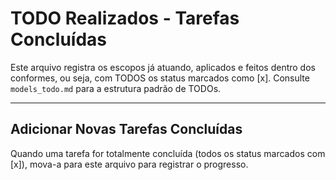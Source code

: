 # TODO Realizados - Tarefas Concluídas

Este arquivo registra os escopos já atuando, aplicados e feitos dentro dos conformes, ou seja, com TODOS os status marcados como [x]. Consulte `models_todo.md` para a estrutura padrão de TODOs.

---

## Adicionar Novas Tarefas Concluídas

Quando uma tarefa for totalmente concluída (todos os status marcados com [x]), mova-a para este arquivo para registrar o progresso.
